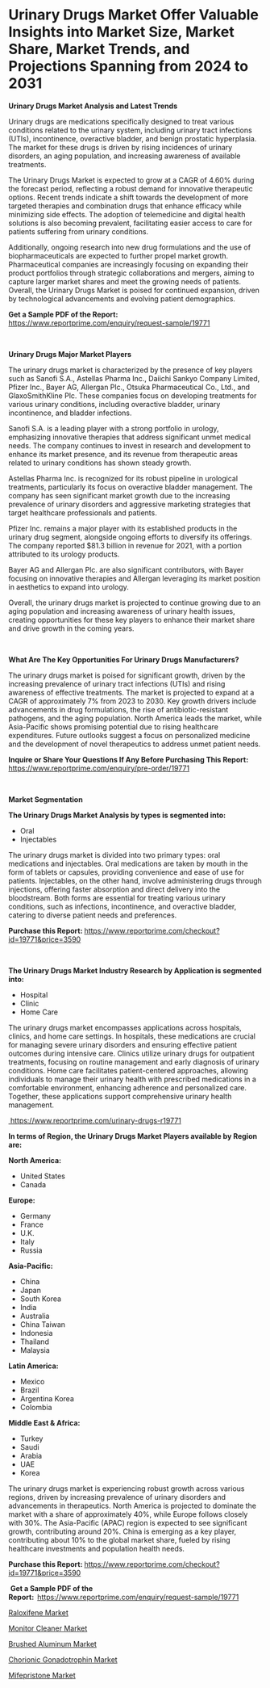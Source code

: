 <p><h1>Urinary Drugs Market Offer Valuable Insights into Market Size, Market Share, Market Trends, and Projections Spanning from 2024 to 2031</h1></p><p><strong>Urinary Drugs Market Analysis and Latest Trends</strong></p>
<p><p>Urinary drugs are medications specifically designed to treat various conditions related to the urinary system, including urinary tract infections (UTIs), incontinence, overactive bladder, and benign prostatic hyperplasia. The market for these drugs is driven by rising incidences of urinary disorders, an aging population, and increasing awareness of available treatments.</p><p>The Urinary Drugs Market is expected to grow at a CAGR of 4.60% during the forecast period, reflecting a robust demand for innovative therapeutic options. Recent trends indicate a shift towards the development of more targeted therapies and combination drugs that enhance efficacy while minimizing side effects. The adoption of telemedicine and digital health solutions is also becoming prevalent, facilitating easier access to care for patients suffering from urinary conditions.</p><p>Additionally, ongoing research into new drug formulations and the use of biopharmaceuticals are expected to further propel market growth. Pharmaceutical companies are increasingly focusing on expanding their product portfolios through strategic collaborations and mergers, aiming to capture larger market shares and meet the growing needs of patients. Overall, the Urinary Drugs Market is poised for continued expansion, driven by technological advancements and evolving patient demographics.</p></p>
<p><strong>Get a Sample PDF of the Report:&nbsp;</strong> <a href="https://www.reportprime.com/enquiry/request-sample/19771?utm_campaign=75&utm_medium=2&utm_source=Github&utm_content=ia&utm_term=02122024&utm_id=urinary-drugs">https://www.reportprime.com/enquiry/request-sample/19771</a></p>
<p>&nbsp;</p>
<p><strong>Urinary Drugs Major Market Players</strong></p>
<p><p>The urinary drugs market is characterized by the presence of key players such as Sanofi S.A., Astellas Pharma Inc., Daiichi Sankyo Company Limited, Pfizer Inc., Bayer AG, Allergan Plc., Otsuka Pharmaceutical Co., Ltd., and GlaxoSmithKline Plc. These companies focus on developing treatments for various urinary conditions, including overactive bladder, urinary incontinence, and bladder infections.</p><p>Sanofi S.A. is a leading player with a strong portfolio in urology, emphasizing innovative therapies that address significant unmet medical needs. The company continues to invest in research and development to enhance its market presence, and its revenue from therapeutic areas related to urinary conditions has shown steady growth.</p><p>Astellas Pharma Inc. is recognized for its robust pipeline in urological treatments, particularly its focus on overactive bladder management. The company has seen significant market growth due to the increasing prevalence of urinary disorders and aggressive marketing strategies that target healthcare professionals and patients.</p><p>Pfizer Inc. remains a major player with its established products in the urinary drug segment, alongside ongoing efforts to diversify its offerings. The company reported $81.3 billion in revenue for 2021, with a portion attributed to its urology products. </p><p>Bayer AG and Allergan Plc. are also significant contributors, with Bayer focusing on innovative therapies and Allergan leveraging its market position in aesthetics to expand into urology.</p><p>Overall, the urinary drugs market is projected to continue growing due to an aging population and increasing awareness of urinary health issues, creating opportunities for these key players to enhance their market share and drive growth in the coming years.</p></p>
<p>&nbsp;</p>
<p><strong>What Are The Key Opportunities For Urinary Drugs Manufacturers?</strong></p>
<p><p>The urinary drugs market is poised for significant growth, driven by the increasing prevalence of urinary tract infections (UTIs) and rising awareness of effective treatments. The market is projected to expand at a CAGR of approximately 7% from 2023 to 2030. Key growth drivers include advancements in drug formulations, the rise of antibiotic-resistant pathogens, and the aging population. North America leads the market, while Asia-Pacific shows promising potential due to rising healthcare expenditures. Future outlooks suggest a focus on personalized medicine and the development of novel therapeutics to address unmet patient needs.</p></p>
<p><strong>Inquire or Share Your Questions If Any Before Purchasing This Report:</strong> <a href="https://www.reportprime.com/enquiry/pre-order/19771?utm_campaign=75&utm_medium=2&utm_source=Github&utm_content=ia&utm_term=02122024&utm_id=urinary-drugs">https://www.reportprime.com/enquiry/pre-order/19771</a></p>
<p>&nbsp;</p>
<p><strong>Market Segmentation</strong></p>
<p><strong>The Urinary Drugs Market Analysis by types is segmented into:</strong></p>
<p><ul><li>Oral</li><li>Injectables</li></ul></p>
<p><p>The urinary drugs market is divided into two primary types: oral medications and injectables. Oral medications are taken by mouth in the form of tablets or capsules, providing convenience and ease of use for patients. Injectables, on the other hand, involve administering drugs through injections, offering faster absorption and direct delivery into the bloodstream. Both forms are essential for treating various urinary conditions, such as infections, incontinence, and overactive bladder, catering to diverse patient needs and preferences.</p></p>
<p><strong>Purchase this Report:&nbsp;</strong><a href="https://www.reportprime.com/checkout?id=19771&price=3590&utm_campaign=75&utm_medium=2&utm_source=Github&utm_content=ia&utm_term=02122024&utm_id=urinary-drugs">https://www.reportprime.com/checkout?id=19771&price=3590</a></p>
<p>&nbsp;</p>
<p><strong>The Urinary Drugs Market Industry Research by Application is segmented into:</strong></p>
<p><ul><li>Hospital</li><li>Clinic</li><li>Home Care</li></ul></p>
<p><p>The urinary drugs market encompasses applications across hospitals, clinics, and home care settings. In hospitals, these medications are crucial for managing severe urinary disorders and ensuring effective patient outcomes during intensive care. Clinics utilize urinary drugs for outpatient treatments, focusing on routine management and early diagnosis of urinary conditions. Home care facilitates patient-centered approaches, allowing individuals to manage their urinary health with prescribed medications in a comfortable environment, enhancing adherence and personalized care. Together, these applications support comprehensive urinary health management.</p></p>
<p><a href="https://www.reportprime.com/urinary-drugs-r19771?utm_campaign=75&utm_medium=2&utm_source=Github&utm_content=ia&utm_term=02122024&utm_id=urinary-drugs">&nbsp;https://www.reportprime.com/urinary-drugs-r19771</a></p>
<p><strong>In terms of Region, the Urinary Drugs Market Players available by Region are:</strong></p>
<p>
    <p> <strong> North America: </strong>
        <ul>
            <li>United States</li>
            <li>Canada</li>
        </ul>
        </p> 
    <p> <strong> Europe: </strong>
        <ul>
            <li>Germany</li>
            <li>France</li>
            <li>U.K.</li>
            <li>Italy</li>
            <li>Russia</li>
        </ul>
        </p> 
    <p> <strong> Asia-Pacific: </strong>
        <ul>
            <li>China</li>
            <li>Japan</li>
            <li>South Korea</li>
            <li>India</li>
            <li>Australia</li>
            <li>China Taiwan</li>
            <li>Indonesia</li>
            <li>Thailand</li>
            <li>Malaysia</li>
        </ul>
        </p> 
    <p> <strong> Latin America: </strong>
        <ul>
            <li>Mexico</li>
            <li>Brazil</li>
            <li>Argentina Korea</li>
            <li>Colombia</li>
        </ul>
        </p> 
    <p> <strong> Middle East & Africa: </strong>
        <ul>
            <li>Turkey</li>
            <li>Saudi</li>
            <li>Arabia</li>
            <li>UAE</li>
            <li>Korea</li>
        </ul>
    </p>
    </p>
<p><p>The urinary drugs market is experiencing robust growth across various regions, driven by increasing prevalence of urinary disorders and advancements in therapeutics. North America is projected to dominate the market with a share of approximately 40%, while Europe follows closely with 30%. The Asia-Pacific (APAC) region is expected to see significant growth, contributing around 20%. China is emerging as a key player, contributing about 10% to the global market share, fueled by rising healthcare investments and population health needs.</p></p>
<p><strong>Purchase this Report: </strong><a href="https://www.reportprime.com/checkout?id=19771&price=3590&utm_campaign=75&utm_medium=2&utm_source=Github&utm_content=ia&utm_term=02122024&utm_id=urinary-drugs">https://www.reportprime.com/checkout?id=19771&price=3590</a></p>
<p>&nbsp;<strong>Get a Sample PDF of the Report:&nbsp;&nbsp;</strong><a href="https://www.reportprime.com/enquiry/request-sample/19771?utm_campaign=75&utm_medium=2&utm_source=Github&utm_content=ia&utm_term=02122024&utm_id=urinary-drugs">https://www.reportprime.com/enquiry/request-sample/19771</a></p>
<p><strong></strong></p>
<p><p><a href="https://www.linkedin.com/pulse/comprehensive-study-raloxifene-market-size-dynamics-projected-vq4ye?utm_campaign=75&utm_medium=2&utm_source=Github&utm_content=ia&utm_term=02122024&utm_id=urinary-drugs">Raloxifene Market</a></p><p><a href="https://issuu.com/reportprime-2/docs/monitor-cleaner-market-size-2030.pptx?utm_campaign=75&utm_medium=2&utm_source=Github&utm_content=ia&utm_term=02122024&utm_id=urinary-drugs">Monitor Cleaner Market</a></p><p><a href="https://issuu.com/reportprime-2/docs/brushed-aluminum-market-size-2030.pptx?utm_campaign=75&utm_medium=2&utm_source=Github&utm_content=ia&utm_term=02122024&utm_id=urinary-drugs">Brushed Aluminum Market</a></p><p><a href="https://www.linkedin.com/pulse/chorionic-gonadotrophin-market-analysis-2024-2031-strong-qj1ne?utm_campaign=75&utm_medium=2&utm_source=Github&utm_content=ia&utm_term=02122024&utm_id=urinary-drugs">Chorionic Gonadotrophin Market</a></p><p><a href="https://www.linkedin.com/pulse/future-mifepristone-market-trends-revenue-forecast-anticipated-bcq5e?utm_campaign=75&utm_medium=2&utm_source=Github&utm_content=ia&utm_term=02122024&utm_id=urinary-drugs">Mifepristone Market</a></p></p>
